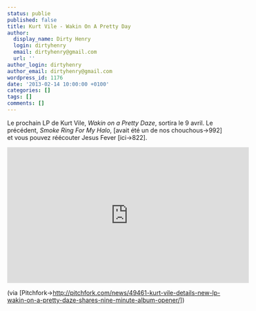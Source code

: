 ```yaml
---
status: publie
published: false
title: Kurt Vile - Wakin On A Pretty Day
author:
  display_name: Dirty Henry
  login: dirtyhenry
  email: dirtyhenry@gmail.com
  url: ''
author_login: dirtyhenry
author_email: dirtyhenry@gmail.com
wordpress_id: 1176
date: '2013-02-14 10:00:00 +0100'
categories: []
tags: []
comments: []
---
```

Le prochain LP de Kurt Vile, *Wakin on a Pretty Daze*, sortira le 9 avril. Le précédent, *Smoke Ring For My Halo*, [avait été un de nos chouchous->992] et vous pouvez réécouter Jesus Fever [ici->822].

<iframe width="560" height="315" src="http://www.youtube.com/embed/bd0K76H7sU8" frameborder="0" allowfullscreen></iframe>

(via [Pitchfork->http://pitchfork.com/news/49461-kurt-vile-details-new-lp-wakin-on-a-pretty-daze-shares-nine-minute-album-opener/])
